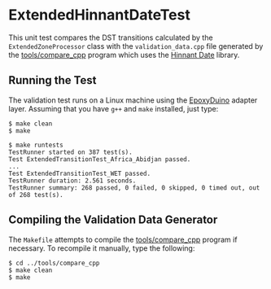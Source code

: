 # ExtendedHinnantDateTest

This unit test compares the DST transitions calculated by the
`ExtendedZoneProcessor` class with the `validation_data.cpp` file generated by
the [tools/compare_cpp](../tools/compare_cpp) program which uses the [Hinnant
Date](https://github.com/HowardHinnant/date) library.

## Running the Test

The validation test runs on a Linux machine using the
[EpoxyDuino](https://github.com/bxparks/EpoxyDuino) adapter layer.
Assuming that you have `g++` and `make` installed, just type:

```
$ make clean
$ make

$ make runtests
TestRunner started on 387 test(s).
Test ExtendedTransitionTest_Africa_Abidjan passed.
...
Test ExtendedTransitionTest_WET passed.
TestRunner duration: 2.561 seconds.
TestRunner summary: 268 passed, 0 failed, 0 skipped, 0 timed out, out of 268 test(s).
```

## Compiling the Validation Data Generator

The `Makefile` attempts to compile the [tools/compare_cpp](../tools/compare_cpp)
program if necessary. To recompile it manually, type the following:

```
$ cd ../tools/compare_cpp
$ make clean
$ make
```
